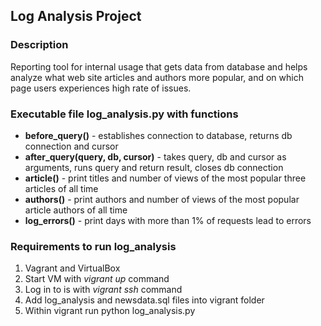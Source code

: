 <h2>Log Analysis Project</h2>

<h3>Description</h3>
Reporting tool for internal usage that gets data from database and helps analyze what web site articles and authors more popular, and on which page users experiences high rate of issues. 

<h3>Executable file log_analysis.py with functions</h3>
<ul>
<li><strong>before_query()</strong> - establishes connection to database, returns db connection and cursor</li>
<li><strong>after_query(query, db, cursor)</strong> - takes query, db and cursor as arguments, runs query and return result, closes db connection</li>
<li><strong>article()</strong> -  print titles and number of views of the most popular three articles of all time</li>
<li><strong>authors()</strong> - print authors and number of views of the most popular article authors of all time</li>
<li><strong>log_errors()</strong> - print days with more than 1% of requests lead to errors</li>
</ul>

<h3>Requirements to run log_analysis</h3>
<ol>
<li>Vagrant and VirtualBox</li>
<li>Start VM with <em>vigrant up</em> command</li>
<li>Log in to is with <em>vigrant ssh</em> command</li>
<li>Add log_analysis and newsdata.sql files into vigrant folder</li>
<li>Within vigrant run python log_analysis.py</li>
<ol>
